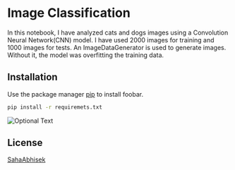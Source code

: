 # Image Classification

In this notebook, I have analyzed cats and dogs images using a Convolution Neural Network(CNN) model. I have used 2000 images for training and 1000 images for tests. An ImageDataGenerator is used to generate images. Without it, the model was overfitting the training data.

## Installation

Use the package manager [pip](https://pip.pypa.io/en/stable/) to install foobar.

```bash
pip install -r requiremets.txt
```

![Optional Text](../main/image/predictions.png)

## License
[SahaAbhisek](https://github.com/SahaAbhisek/)
